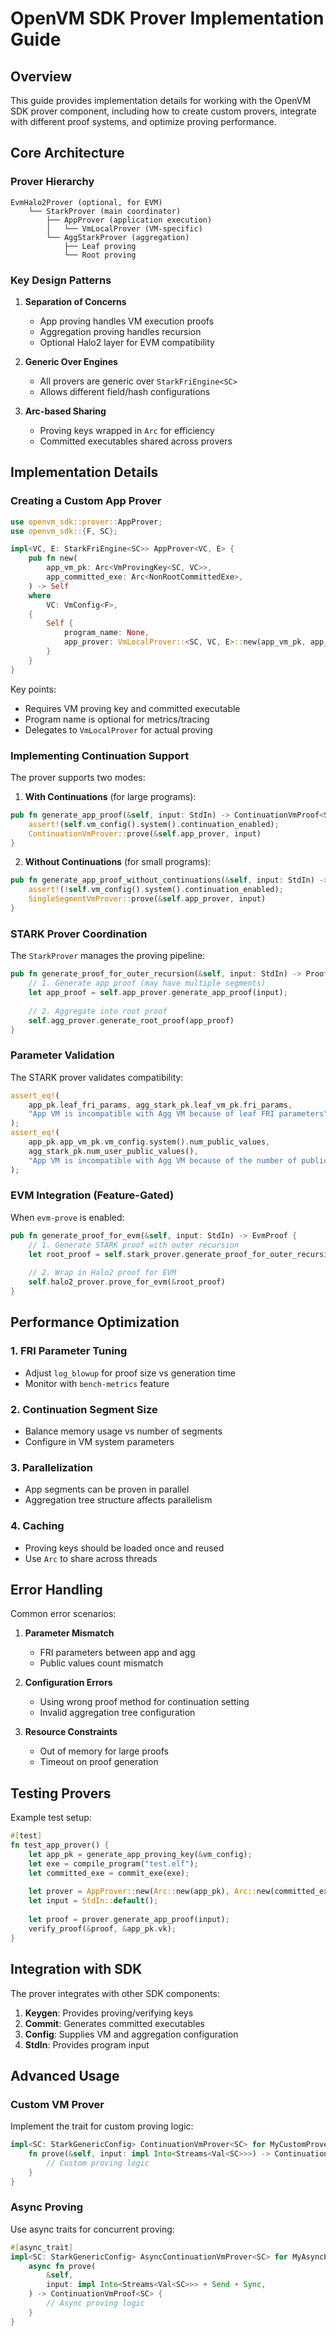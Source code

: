 # OpenVM SDK Prover Implementation Guide

## Overview

This guide provides implementation details for working with the OpenVM SDK prover component, including how to create custom provers, integrate with different proof systems, and optimize proving performance.

## Core Architecture

### Prover Hierarchy

```
EvmHalo2Prover (optional, for EVM)
    └── StarkProver (main coordinator)
        ├── AppProver (application execution)
        │   └── VmLocalProver (VM-specific)
        └── AggStarkProver (aggregation)
            ├── Leaf proving
            └── Root proving
```

### Key Design Patterns

1. **Separation of Concerns**
   - App proving handles VM execution proofs
   - Aggregation proving handles recursion
   - Optional Halo2 layer for EVM compatibility

2. **Generic Over Engines**
   - All provers are generic over `StarkFriEngine<SC>`
   - Allows different field/hash configurations

3. **Arc-based Sharing**
   - Proving keys wrapped in `Arc` for efficiency
   - Committed executables shared across provers

## Implementation Details

### Creating a Custom App Prover

```rust
use openvm_sdk::prover::AppProver;
use openvm_sdk::{F, SC};

impl<VC, E: StarkFriEngine<SC>> AppProver<VC, E> {
    pub fn new(
        app_vm_pk: Arc<VmProvingKey<SC, VC>>,
        app_committed_exe: Arc<NonRootCommittedExe>,
    ) -> Self
    where
        VC: VmConfig<F>,
    {
        Self {
            program_name: None,
            app_prover: VmLocalProver::<SC, VC, E>::new(app_vm_pk, app_committed_exe),
        }
    }
}
```

Key points:
- Requires VM proving key and committed executable
- Program name is optional for metrics/tracing
- Delegates to `VmLocalProver` for actual proving

### Implementing Continuation Support

The prover supports two modes:

1. **With Continuations** (for large programs):
```rust
pub fn generate_app_proof(&self, input: StdIn) -> ContinuationVmProof<SC> {
    assert!(self.vm_config().system().continuation_enabled);
    ContinuationVmProver::prove(&self.app_prover, input)
}
```

2. **Without Continuations** (for small programs):
```rust
pub fn generate_app_proof_without_continuations(&self, input: StdIn) -> Proof<SC> {
    assert!(!self.vm_config().system().continuation_enabled);
    SingleSegmentVmProver::prove(&self.app_prover, input)
}
```

### STARK Prover Coordination

The `StarkProver` manages the proving pipeline:

```rust
pub fn generate_proof_for_outer_recursion(&self, input: StdIn) -> Proof<RootSC> {
    // 1. Generate app proof (may have multiple segments)
    let app_proof = self.app_prover.generate_app_proof(input);
    
    // 2. Aggregate into root proof
    self.agg_prover.generate_root_proof(app_proof)
}
```

### Parameter Validation

The STARK prover validates compatibility:

```rust
assert_eq!(
    app_pk.leaf_fri_params, agg_stark_pk.leaf_vm_pk.fri_params,
    "App VM is incompatible with Agg VM because of leaf FRI parameters"
);
assert_eq!(
    app_pk.app_vm_pk.vm_config.system().num_public_values,
    agg_stark_pk.num_user_public_values(),
    "App VM is incompatible with Agg VM because of the number of public values"
);
```

### EVM Integration (Feature-Gated)

When `evm-prove` is enabled:

```rust
pub fn generate_proof_for_evm(&self, input: StdIn) -> EvmProof {
    // 1. Generate STARK proof with outer recursion
    let root_proof = self.stark_prover.generate_proof_for_outer_recursion(input);
    
    // 2. Wrap in Halo2 proof for EVM
    self.halo2_prover.prove_for_evm(&root_proof)
}
```

## Performance Optimization

### 1. FRI Parameter Tuning
- Adjust `log_blowup` for proof size vs generation time
- Monitor with `bench-metrics` feature

### 2. Continuation Segment Size
- Balance memory usage vs number of segments
- Configure in VM system parameters

### 3. Parallelization
- App segments can be proven in parallel
- Aggregation tree structure affects parallelism

### 4. Caching
- Proving keys should be loaded once and reused
- Use `Arc` to share across threads

## Error Handling

Common error scenarios:

1. **Parameter Mismatch**
   - FRI parameters between app and agg
   - Public values count mismatch

2. **Configuration Errors**
   - Using wrong proof method for continuation setting
   - Invalid aggregation tree configuration

3. **Resource Constraints**
   - Out of memory for large proofs
   - Timeout on proof generation

## Testing Provers

Example test setup:

```rust
#[test]
fn test_app_prover() {
    let app_pk = generate_app_proving_key(&vm_config);
    let exe = compile_program("test.elf");
    let committed_exe = commit_exe(exe);
    
    let prover = AppProver::new(Arc::new(app_pk), Arc::new(committed_exe));
    let input = StdIn::default();
    
    let proof = prover.generate_app_proof(input);
    verify_proof(&proof, &app_pk.vk);
}
```

## Integration with SDK

The prover integrates with other SDK components:

1. **Keygen**: Provides proving/verifying keys
2. **Commit**: Generates committed executables
3. **Config**: Supplies VM and aggregation configuration
4. **StdIn**: Provides program input

## Advanced Usage

### Custom VM Prover

Implement the trait for custom proving logic:

```rust
impl<SC: StarkGenericConfig> ContinuationVmProver<SC> for MyCustomProver {
    fn prove(&self, input: impl Into<Streams<Val<SC>>>) -> ContinuationVmProof<SC> {
        // Custom proving logic
    }
}
```

### Async Proving

Use async traits for concurrent proving:

```rust
#[async_trait]
impl<SC: StarkGenericConfig> AsyncContinuationVmProver<SC> for MyAsyncProver {
    async fn prove(
        &self,
        input: impl Into<Streams<Val<SC>>> + Send + Sync,
    ) -> ContinuationVmProof<SC> {
        // Async proving logic
    }
}
```